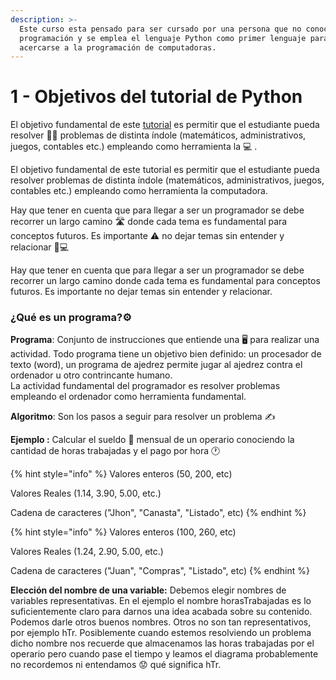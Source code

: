 ```yaml
---
description: >-
  Este curso esta pensado para ser cursado por una persona que no conoce nada de
  programación y se emplea el lenguaje Python como primer lenguaje para
  acercarse a la programación de computadoras.
---
```


# 1 - Objetivos del tutorial de Python

El objetivo fundamental de este [tutorial](https://jhoneder.gitbook.io/tutorial-python/) es permitir que el estudiante pueda resolver ✍🏾 problemas de distinta índole \(matemáticos, administrativos, juegos, contables etc.\) empleando como herramienta la  💻 .

El objetivo fundamental de este tutorial es permitir que el estudiante pueda resolver problemas de distinta índole \(matemáticos, administrativos, juegos, contables etc.\) empleando como herramienta la computadora.



Hay que tener en cuenta que para llegar a ser un programador se debe recorrer un largo camino 🛣 donde cada tema es fundamental para conceptos futuros. Es importante ⚠ no dejar temas sin entender y relacionar  👨💻 

Hay que tener en cuenta que para llegar a ser un programador se debe recorrer un largo camino donde cada tema es fundamental para conceptos futuros. Es importante no dejar temas sin entender y relacionar.

### ¿Qué es un programa?⚙

**Programa**: Conjunto de instrucciones que entiende una  🖥 para realizar una actividad. Todo programa tiene un objetivo bien definido: un procesador de texto \(word\),  un programa de ajedrez permite jugar al ajedrez contra el ordenador u otro contrincante humano.  
La actividad fundamental del programador es resolver problemas empleando el ordenador como herramienta fundamental.

 **Algoritmo**: Son los pasos a seguir para resolver un problema ✍ 

**Ejemplo :** Calcular el sueldo 🤑 mensual de un operario conociendo la cantidad de horas trabajadas y el pago por hora 🕐

{% hint style="info" %}
Valores enteros \(50, 200, etc\)

Valores Reales \(1.14, 3.90, 5.00, etc.\)

Cadena de caracteres \("Jhon", "Canasta", "Listado", etc\)
{% endhint %}

{% hint style="info" %}
Valores enteros \(100, 260, etc\)

Valores Reales \(1.24, 2.90, 5.00, etc.\)

Cadena de caracteres \("Juan", "Compras", "Listado", etc\)
{% endhint %}

**Elección del nombre de una variable:** Debemos elegir nombres de variables representativas. En el ejemplo el nombre horasTrabajadas es lo suficientemente claro para darnos una idea acabada sobre su contenido. Podemos darle otros buenos nombres. Otros no son tan representativos, por ejemplo hTr. Posiblemente cuando estemos resolviendo un problema dicho nombre nos recuerde que almacenamos las horas trabajadas por el operario pero cuando pase el tiempo y leamos el diagrama probablemente no recordemos ni entendamos 😟 qué significa hTr.

